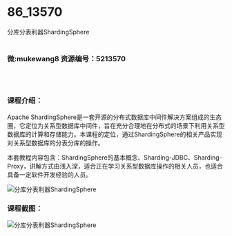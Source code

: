 # 86_13570
分库分表利器ShardingSphere
<br/></br>
<h3>微:mukewang8 资源编号：5213570</h3>
<br/></br>
<h3>课程介绍：</h3>
<p>Apache <a title="查看与 ShardingSphere 相关的文章" target="_blank">ShardingSphere</a>是一套开源的分布式数据库中间件解决方案组成的生态圈，它定位为关系型数据库中间件，旨在充分合理地在分布式的场景下利用关系型数据库的计算和存储能力。本课程的定位，通过ShardingSphere的相关产品实现对关系型数据库的分表分库的操作。</p>
<p>本套教程内容包含：ShardingSphere的基本概念、Sharding-JDBC、Sharding-Proxy，讲解方式由浅入深，适合正在学习关系型数据库操作的相关人员，也适合具备一定软件开发经验的人员。</p>
<p><img src="https://www.ko996.com/wp-content/uploads/img/2020/06/12345-300x169.jpg" alt="分库分表利器ShardingSphere"></p>
<div class="info-desc">
<h3>课程截图：</h3>
<p><img src="https://www.ko996.com/wp-content/uploads/img/2020/06/2-5.png" alt="分库分表利器ShardingSphere"></p>


			
</div>
